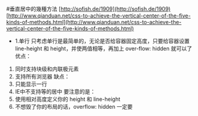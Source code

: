 #垂直居中的幾種方法
[http://sofish.de/1909](http://sofish.de/1909)
[http://www.qianduan.net/css-to-achieve-the-vertical-center-of-the-five-kinds-of-methods.html](http://www.qianduan.net/css-to-achieve-the-vertical-center-of-the-five-kinds-of-methods.html)
- 1.单行
只考虑单行是最简单的，无论是否给容器固定高度，只要给容器设置 line-height 和 height，并使两值相等，再加上 over-flow: hidden 就可以了
优点：
1. 同时支持块级和内联极元素
2. 支持所有浏览器
缺点：
1. 只能显示一行
2. IE中不支持<img>等的居中
要注意的是：
1. 使用相对高度定义你的 height 和 line-height
2. 不想毁了你的布局的话，overflow: hidden 一定要